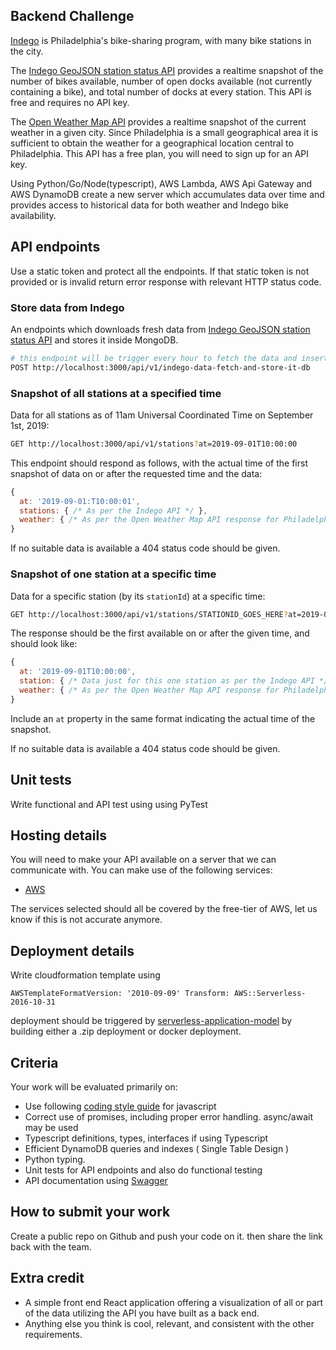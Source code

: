 ## Backend Challenge

[Indego](https://www.rideindego.com) is Philadelphia's bike-sharing program, with many bike stations in the city.

The [Indego GeoJSON station status API](https://www.rideindego.com/stations/json/) provides a realtime snapshot of the number of bikes available, number of open docks available (not currently containing a bike), and total number of docks at every station. This API is free and requires no API key.

The [Open Weather Map API](https://openweathermap.org/current#name) provides a realtime snapshot of the current weather in a given city. Since Philadelphia is a small geographical area it is sufficient to obtain the weather for a geographical location central to Philadelphia. This API has a free plan, you will need to sign up for an API key.

Using Python/Go/Node(typescript), AWS Lambda, AWS Api Gateway and AWS DynamoDB create a new server which accumulates data over time and provides access to historical data for both weather and Indego bike availability. 

## API endpoints

Use a static token and protect all the endpoints. If that static token is not provided or is invalid return error response with relevant HTTP status code.

### Store data from Indego

An endpoints which downloads fresh data from [Indego GeoJSON station status API](https://www.rideindego.com/stations/json/) and stores it inside MongoDB.

```bash
# this endpoint will be trigger every hour to fetch the data and insert it in the dynamodb database
POST http://localhost:3000/api/v1/indego-data-fetch-and-store-it-db
```

### Snapshot of all stations at a specified time

Data for all stations as of 11am Universal Coordinated Time on September 1st, 2019:

```bash
GET http://localhost:3000/api/v1/stations?at=2019-09-01T10:00:00
```

This endpoint should respond as follows, with the actual time of the first snapshot of data on or after the requested time and the data:

```javascript
{
  at: '2019-09-01:T10:00:01',
  stations: { /* As per the Indego API */ },
  weather: { /* As per the Open Weather Map API response for Philadelphia */ }
}
```

If no suitable data is available a 404 status code should be given.

### Snapshot of one station at a specific time

Data for a specific station (by its `stationId`) at a specific time:

```bash
GET http://localhost:3000/api/v1/stations/STATIONID_GOES_HERE?at=2019-09-01T10:00:00
```

The response should be the first available on or after the given time, and should look like:

```javascript
{
  at: '2019-09-01T10:00:00',
  station: { /* Data just for this one station as per the Indego API */ },
  weather: { /* As per the Open Weather Map API response for Philadelphia */ }
}
```

Include an `at` property in the same format indicating the actual time of the snapshot.

If no suitable data is available a 404 status code should be given.

## Unit tests

Write functional and API test using using PyTest

## Hosting details

You will need to make your API available on a server that we can communicate with. You can make use of the following services: 
* [AWS](https://aws.amazon.com/)

The services selected should all be covered by the free-tier of AWS, let us know if this is not accurate anymore.

## Deployment details

Write cloudformation template using 

`AWSTemplateFormatVersion: '2010-09-09'
Transform: AWS::Serverless-2016-10-31`

deployment should be triggered by [serverless-application-model](https://docs.aws.amazon.com/serverless-application-model/index.html) 
by building either a .zip deployment or docker deployment.

## Criteria

Your work will be evaluated primarily on:

* Use following [coding style guide](https://github.com/airbnb/javascript) for javascript 
* Correct use of promises, including proper error handling. async/await may be used
* Typescript definitions, types, interfaces if using Typescript
* Efficient DynamoDB queries and indexes ( Single Table Design )
* Python typing.
* Unit tests for API endpoints and also do functional testing
* API documentation using [Swagger](https://swagger.io/)

## How to submit your work

Create a public repo on Github and push your code on it. then share the link back with the team.

## Extra credit

* A simple front end React application offering a visualization of all or part of the data utilizing the API you have built as a back end.
* Anything else you think is cool, relevant, and consistent with the other requirements.